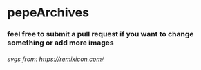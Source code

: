 # pepeArchives

### feel free to submit a pull request if you want to change something or add more images

###### svgs from: https://remixicon.com/
